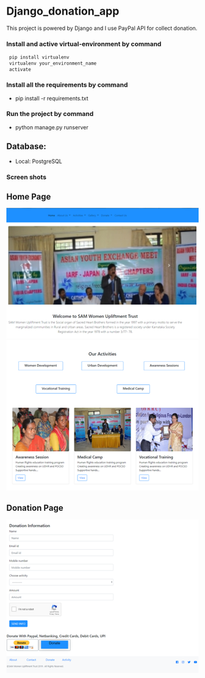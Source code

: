 # Django_donation_app
 This project is powered by Django and I use PayPal API for collect donation.

### Install and active virtual-environment by command
```
 pip install virtualenv
 virtualenv your_environment_name
 activate
 ```
 
### Install all the requirements by command
* pip install -r requirements.txt
### Run the project by command
* python manage.py runserver

## Database:
* Local: PostgreSQL


### Screen shots

## Home Page
![](screen_shots/image01.PNG)
![](screen_shots/image02.PNG)
## Donation Page
![](screen_shots/image03.PNG)
